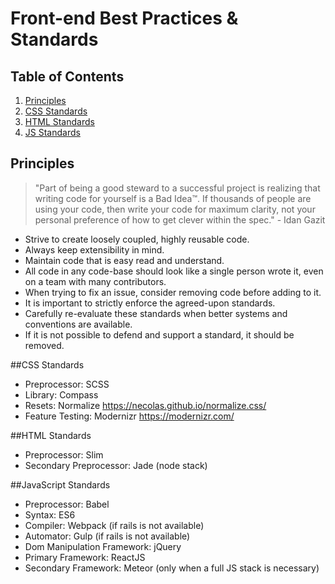 # Front-end Best Practices & Standards

## Table of Contents

1.  [Principles](#principles)
2.  [CSS Standards](#css)
3.  [HTML Standards](#html)
4.  [JS Standards](#js)


<a name="principles"></a>
## Principles

> "Part of being a good steward to a successful project is realizing that
  writing code for yourself is a Bad Idea™. If thousands of people are using
  your code, then write your code for maximum clarity, not your personal
  preference of how to get clever within the spec." - Idan Gazit

* Strive to create loosely coupled, highly reusable code.
* Always keep extensibility in mind.
* Maintain code that is easy read and understand.
* All code in any code-base should look like a single person wrote it, even on a team 
  with many contributors.
* When trying to fix an issue, consider removing code before adding to it.
* It is important to strictly enforce the agreed-upon standards.
* Carefully re-evaluate these standards when better systems and conventions are available.
* If it is not possible to defend and support a standard, it should be removed.


<a name="css"></a>
##CSS Standards
* Preprocessor: SCSS
* Library: Compass
* Resets: Normalize https://necolas.github.io/normalize.css/
* Feature Testing: Modernizr https://modernizr.com/

<a name="html"></a>
##HTML Standards
* Preprocessor: Slim
* Secondary Preprocessor: Jade (node stack)

<a name="js"></a>
##JavaScript Standards
* Preprocessor: Babel
* Syntax: ES6
* Compiler: Webpack (if rails is not available)
* Automator: Gulp (if rails is not available)
* Dom Manipulation Framework: jQuery
* Primary Framework: ReactJS
* Secondary Framework: Meteor (only when a full JS stack is necessary)
